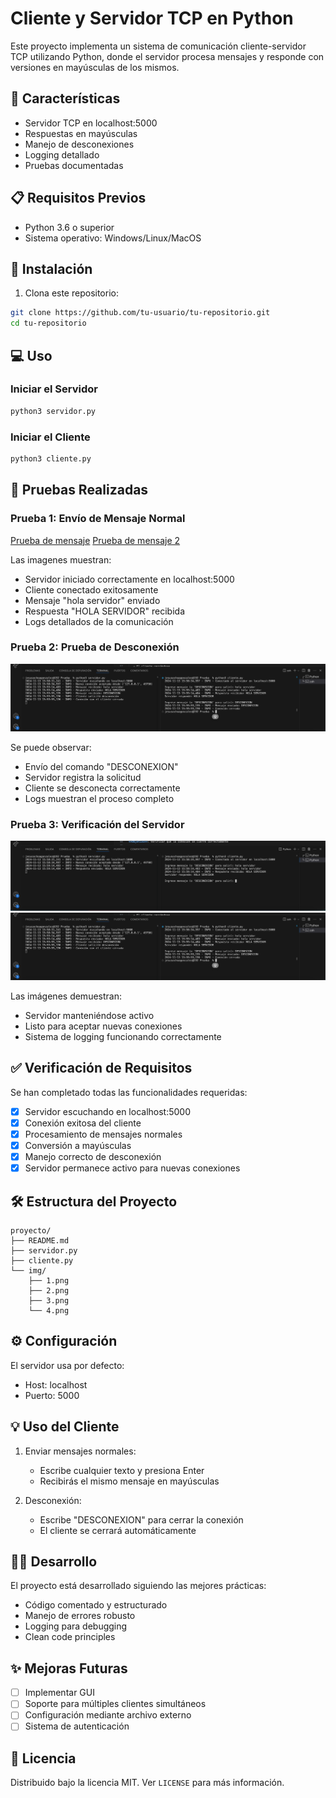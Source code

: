 # Cliente y Servidor TCP en Python

Este proyecto implementa un sistema de comunicación cliente-servidor TCP utilizando Python, donde el servidor procesa mensajes y responde con versiones en mayúsculas de los mismos.

## 🚀 Características

- Servidor TCP en localhost:5000
- Respuestas en mayúsculas
- Manejo de desconexiones
- Logging detallado
- Pruebas documentadas

## 📋 Requisitos Previos

- Python 3.6 o superior
- Sistema operativo: Windows/Linux/MacOS

## 🔧 Instalación

1. Clona este repositorio:
```bash
git clone https://github.com/tu-usuario/tu-repositorio.git
cd tu-repositorio
```

## 💻 Uso

### Iniciar el Servidor

```bash
python3 servidor.py
```

### Iniciar el Cliente

```bash
python3 cliente.py
```

## 📝 Pruebas Realizadas

### Prueba 1: Envío de Mensaje Normal
[Prueba de mensaje](/img/2.png)
[Prueba de mensaje 2](/img/3.png)

Las imagenes muestran:
- Servidor iniciado correctamente en localhost:5000
- Cliente conectado exitosamente
- Mensaje "hola servidor" enviado
- Respuesta "HOLA SERVIDOR" recibida
- Logs detallados de la comunicación

### Prueba 2: Prueba de Desconexión
![Prueba de desconexión](/img/4.png)

Se puede observar:
- Envío del comando "DESCONEXION"
- Servidor registra la solicitud
- Cliente se desconecta correctamente
- Logs muestran el proceso completo

### Prueba 3: Verificación del Servidor
![Servidor activo](/img/3.png)
![Nueva conexión](/img/4.png)

Las imágenes demuestran:
- Servidor manteniéndose activo
- Listo para aceptar nuevas conexiones
- Sistema de logging funcionando correctamente

## ✅ Verificación de Requisitos

Se han completado todas las funcionalidades requeridas:
- [x] Servidor escuchando en localhost:5000
- [x] Conexión exitosa del cliente
- [x] Procesamiento de mensajes normales
- [x] Conversión a mayúsculas
- [x] Manejo correcto de desconexión
- [x] Servidor permanece activo para nuevas conexiones

## 🛠️ Estructura del Proyecto
```
proyecto/
├── README.md
├── servidor.py
├── cliente.py
└── img/
    ├── 1.png
    ├── 2.png
    ├── 3.png
    └── 4.png
```

## ⚙️ Configuración

El servidor usa por defecto:
- Host: localhost
- Puerto: 5000

## 💡 Uso del Cliente

1. Enviar mensajes normales:
   - Escribe cualquier texto y presiona Enter
   - Recibirás el mismo mensaje en mayúsculas

2. Desconexión:
   - Escribe "DESCONEXION" para cerrar la conexión
   - El cliente se cerrará automáticamente

## 👨‍💻 Desarrollo

El proyecto está desarrollado siguiendo las mejores prácticas:
- Código comentado y estructurado
- Manejo de errores robusto
- Logging para debugging
- Clean code principles

## ✨ Mejoras Futuras

- [ ] Implementar GUI
- [ ] Soporte para múltiples clientes simultáneos
- [ ] Configuración mediante archivo externo
- [ ] Sistema de autenticación

## 📄 Licencia

Distribuido bajo la licencia MIT. Ver `LICENSE` para más información.
